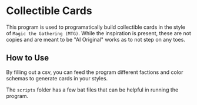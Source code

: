 # Collectible Cards

This program is used to programatically build collectible cards in the style of `Magic the Gathering (MTG)`. While the inspiration is present, these are not copies and are meant to be "AI Original" works as to not step on any toes.

## How to Use

By filling out a csv, you can feed the program different factions and color schemas to generate cards in your styles.

The `scripts` folder has a few bat files that can be helpful in running the program.
